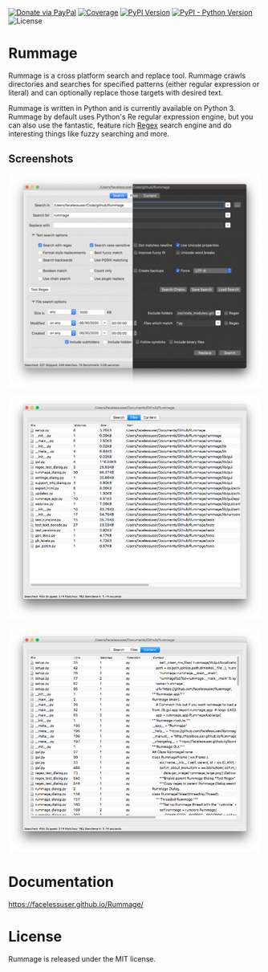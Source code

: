 [![Donate via PayPal][donate-image]][donate-link]
[![Coverage][codecov-image]][codecov-link]
[![PyPI Version][pypi-image]][pypi-link]
[![PyPI - Python Version][python-image]][pypi-link]
![License][license-image-mit]
# Rummage

Rummage is a cross platform search and replace tool. Rummage crawls directories and searches for specified patterns
(either regular expression or literal) and can optionally replace those targets with desired text.

Rummage is written in Python and is currently available on Python 3. Rummage by default uses Python's Re regular
expression engine, but you can also use the fantastic, feature rich [Regex](https://pypi.python.org/pypi/regex) search
engine and do interesting things like fuzzy searching and more.

## Screenshots

![Rummage Search](https://github.com/facelessuser/Rummage/raw/master/docs/src/markdown/images/preview.png)

![Rummage Files](https://github.com/facelessuser/Rummage/raw/master/docs/src/markdown/images/files_tab.png)

![Rummage Content](https://github.com/facelessuser/Rummage/raw/master/docs/src/markdown/images/content_tab.png)

# Documentation

https://facelessuser.github.io/Rummage/

License
=======

Rummage is released under the MIT license.

[codecov-image]: https://img.shields.io/codecov/c/github/facelessuser/Rummage/master.svg?logo=codecov&logoColor=aaaaaa&labelColor=333333
[codecov-link]: https://codecov.io/github/facelessuser/Rummage
[pypi-image]: https://img.shields.io/pypi/v/Rummage.svg?logo=pypi&logoColor=aaaaaa&labelColor=333333
[pypi-link]: https://pypi.python.org/pypi/Rummage
[python-image]: https://img.shields.io/pypi/pyversions/Rummage?logo=python&logoColor=aaaaaa&labelColor=333333
[license-image-mit]: https://img.shields.io/badge/license-MIT-blue.svg?labelColor=333333
[donate-image]: https://img.shields.io/badge/Donate-PayPal-3fabd1?logo=paypal
[donate-link]: https://www.paypal.me/facelessuser
